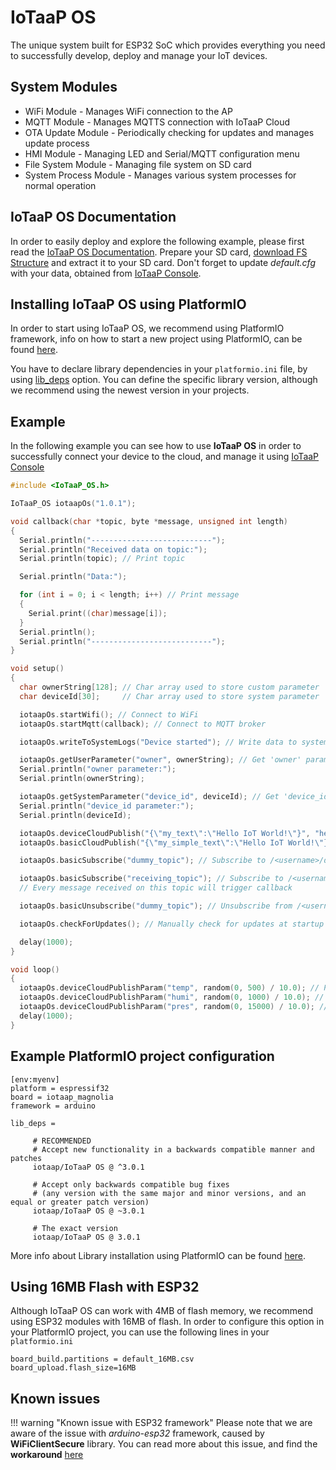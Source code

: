 # IoTaaP OS

The unique system built for ESP32 SoC which provides everything you need to successfully develop, deploy and manage your IoT devices.

## System Modules

* WiFi Module - Manages WiFi connection to the AP
* MQTT Module - Manages MQTTS connection with IoTaaP Cloud
* OTA Update Module - Periodically checking for updates and manages update process
* HMI Module - Managing LED and Serial/MQTT configuration menu
* File System Module - Managing file system on SD card
* System Process Module - Manages various system processes for normal operation

## IoTaaP OS Documentation

In order to easily deploy and explore the following example, please first read the [IoTaaP OS Documentation](https://docs.iotaap.io/docs-iotaap-os/). Prepare
your SD card, [download FS Structure](https://files.iotaap.io/assets/iotaap-os/assets/fs_structure.zip) and extract it to your SD card. Don't forget to update *default.cfg* with your data, obtained from [IoTaaP Console](https://console.iotaap.io).

## Installing IoTaaP OS using PlatformIO

In order to start using IoTaaP OS, we recommend using PlatformIO framework, info on how to start a new project using PlatformIO, can be found [here](https://docs.iotaap.io/docs-tutorials/working-environment/).

You have to declare library dependencies in your `platformio.ini` file, by using [lib_deps](https://docs.platformio.org/page/projectconf/section_env_library.html) option. You can define the specific library version, although we recommend using the newest version in your projects.

## Example

In the following example you can see how to use **IoTaaP OS** in order to successfully connect your device to the cloud,
and manage it using [IoTaaP Console](https://console.iotaap.io)

``` cpp
#include <IoTaaP_OS.h>

IoTaaP_OS iotaapOs("1.0.1");

void callback(char *topic, byte *message, unsigned int length)
{
  Serial.println("---------------------------");
  Serial.println("Received data on topic:");
  Serial.println(topic); // Print topic

  Serial.println("Data:");

  for (int i = 0; i < length; i++) // Print message
  {
    Serial.print((char)message[i]);
  }
  Serial.println();
  Serial.println("---------------------------");
}

void setup()
{
  char ownerString[128]; // Char array used to store custom parameter
  char deviceId[30];     // Char array used to store system parameter

  iotaapOs.startWifi(); // Connect to WiFi
  iotaapOs.startMqtt(callback); // Connect to MQTT broker

  iotaapOs.writeToSystemLogs("Device started"); // Write data to system log using 'USER' tag

  iotaapOs.getUserParameter("owner", ownerString); // Get 'owner' parameter from 'custom.cfg'
  Serial.println("owner parameter:");
  Serial.println(ownerString);

  iotaapOs.getSystemParameter("device_id", deviceId); // Get 'device_id' parameter from 'default.cfg'
  Serial.println("device_id parameter:");
  Serial.println(deviceId);

  iotaapOs.deviceCloudPublish("{\"my_text\":\"Hello IoT World!\"}", "hello_topic");        // Publish simple (escaped) JSON to: /<username>/devices/<device-id>/hello_topic
  iotaapOs.basicCloudPublish("{\"my_simple_text\":\"Hello IoT World!\"}", "simple_topic"); // Publish simple (escaped) JSON to: /<username>/simple_topic

  iotaapOs.basicSubscribe("dummy_topic"); // Subscribe to /<username>/dummy_topic

  iotaapOs.basicSubscribe("receiving_topic"); // Subscribe to /<username>/receiving_topic
  // Every message received on this topic will trigger callback

  iotaapOs.basicUnsubscribe("dummy_topic"); // Unsubscribe from /<username>/dummy_topic

  iotaapOs.checkForUpdates(); // Manually check for updates at startup

  delay(1000);
}

void loop()
{
  iotaapOs.deviceCloudPublishParam("temp", random(0, 500) / 10.0); // Publish parameter (to topic: /<username>/devices/<device-id>/params)
  iotaapOs.deviceCloudPublishParam("humi", random(0, 1000) / 10.0); // Publish parameter (to topic: /<username>/devices/<device-id>/params)
  iotaapOs.deviceCloudPublishParam("pres", random(0, 15000) / 10.0); // Publish parameter (to topic: /<username>/devices/<device-id>/params)
  delay(1000);
}

```

## Example PlatformIO project configuration

```
[env:myenv]
platform = espressif32
board = iotaap_magnolia
framework = arduino

lib_deps =

     # RECOMMENDED
     # Accept new functionality in a backwards compatible manner and patches
     iotaap/IoTaaP OS @ ^3.0.1

     # Accept only backwards compatible bug fixes
     # (any version with the same major and minor versions, and an equal or greater patch version)
     iotaap/IoTaaP OS @ ~3.0.1

     # The exact version
     iotaap/IoTaaP OS @ 3.0.1

```

More info about Library installation using PlatformIO can be found [here](https://platformio.org/lib/show/11733/IoTaaP/installation).

## Using 16MB Flash with ESP32

Although IoTaaP OS can work with 4MB of flash memory, we recommend using ESP32 modules with 16MB of flash. In order to configure this option
in your PlatformIO project, you can use the following lines in your `platformio.ini`

```
board_build.partitions = default_16MB.csv
board_upload.flash_size=16MB

```

## Known issues

!!! warning "Known issue with ESP32 framework"
    Please note that we are aware of the issue with *arduino-esp32* framework, caused by **WiFiClientSecure** library. You can read more
    about this issue, and find the **workaround** [here](https://community.iotaap.io/t/esp32-restarts/)